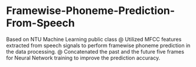 # Framewise-Phoneme-Prediction-From-Speech
Based on NTU Machine Learning public class
@	Utilized MFCC features extracted from speech signals to perform framewise phoneme prediction in the data processing.
@	Concatenated the past and the future five frames for Neural Network training to improve the prediction accuracy.
